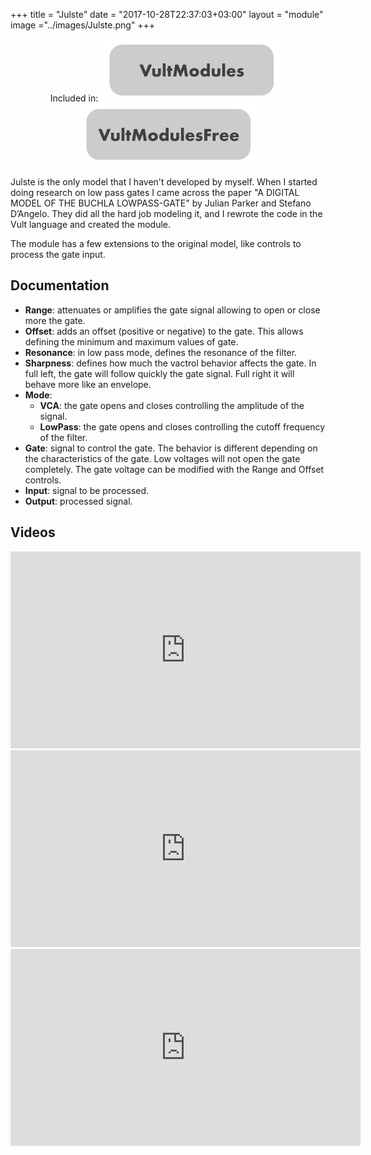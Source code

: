 +++
title = "Julste"
date = "2017-10-28T22:37:03+03:00"
layout = "module"
image ="../images/Julste.png"
+++

<center>Included in:<img src="../images/VultModulesSticker.svg"> <img src="../images/VultModulesFreeSticker.svg"> </center>


Julste is the only model that I haven't developed by myself. When I started doing research on low pass gates I came across the paper "A DIGITAL MODEL OF THE BUCHLA LOWPASS-GATE" by Julian Parker and Stefano D’Angelo. They did all the hard job modeling it, and I rewrote the code in the Vult language and created the module.

The module has a few extensions to the original model, like controls to process the gate input.

## Documentation

- **Range**: attenuates or amplifies the gate signal allowing to open or close more the gate.
- **Offset**: adds an offset (positive or negative) to the gate. This allows defining the minimum and maximum values of gate.
- **Resonance**: in low pass mode, defines the resonance of the filter.
- **Sharpness**: defines how much the vactrol behavior affects the gate. In full left, the gate will follow quickly the gate signal. Full right it will behave more like an envelope.
- **Mode**:
   - **VCA**: the gate opens and closes controlling the amplitude of the signal.
   - **LowPass**: the gate opens and closes controlling the cutoff frequency of the filter.
- **Gate**: signal to control the gate. The behavior is different depending on the characteristics of the gate. Low voltages will not open the gate completely. The gate voltage can be modified with the Range and Offset controls.
- **Input**: signal to be processed.
- **Output**: processed signal.


## Videos

<iframe width="560" height="315" src="https://www.youtube.com/embed/tpdsrrSGmGM" frameborder="0" allow="autoplay; encrypted-media" allowfullscreen></iframe>

<iframe width="560" height="315" src="https://www.youtube.com/embed/LBweginmvDQ" frameborder="0" allow="autoplay; encrypted-media" allowfullscreen></iframe>

<iframe width="560" height="315" src="https://www.youtube.com/embed/QLRYX9xlE7U" frameborder="0" allowfullscreen></iframe>
